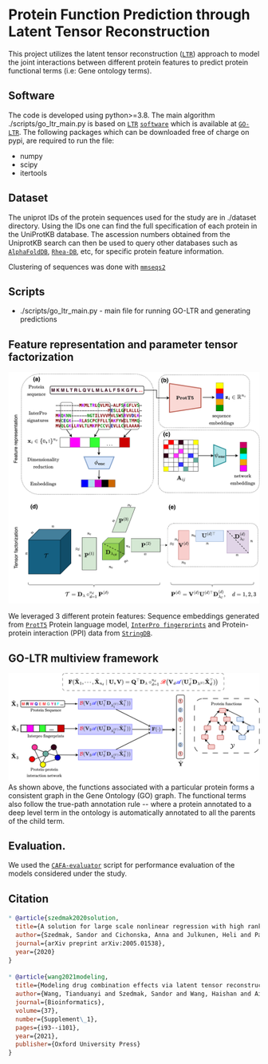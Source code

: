 # Protein Function Prediction through Latent Tensor Reconstruction

This project utilizes the latent tensor reconstruction ([`LTR`](https://arxiv.org/abs/2005.01538)) approach to model the joint interactions between different protein features to predict protein functional terms (i.e: Gene ontology terms).

## Software
The code is developed using python>=3.8.
The main algorithm ./scripts/go_ltr_main.py is based on [`LTR`](https://arxiv.org/abs/2005.01538) [`software`](https://github.com/aalto-ics-kepaco/GO_LTR/tree/main) which is available at 
[`GO-LTR`](https://github.com/aalto-ics-kepaco/GO_LTR/tree/main). 
The following packages which can be downloaded free of charge on pypi, are required to run the file: 
* numpy
* scipy
* itertools

## Dataset
The uniprot IDs of the protein sequences used for the study are in ./dataset directory.
Using the IDs one can find the full specification of each protein in the UniProtKB database.
The ascession numbers obtained from the UniprotKB search can then be used to query other databases such as [`AlphaFoldDB`](https://alphafold.ebi.ac.uk/), [`Rhea-DB`](https://www.rhea-db.org/), etc, for specific protein feature information.

Clustering of sequences was done with [`mmseqs2`](https://github.com/soedinglab/MMseqs2)

## Scripts
* ./scripts/go_ltr_main.py - main file for running GO-LTR and generating predictions

## Feature representation and parameter tensor factorization

![Image Alt text](./images/Feature_representation_tensor_factorization.png "Feature representation and Tensor factorization employed in GO-LTR")

We leveraged 3 different protein features: Sequence embeddings generated from [`ProtT5`](https://github.com/agemagician/ProtTrans) Protein language model, [`InterPro fingerprints`](https://www.ebi.ac.uk/interpro/) and Protein-protein interaction (PPI) data from [`StringDB`](https://string-db.org/).

## GO-LTR multiview framework
![Image Alt text](./images/GO_LTR_multiview_workflow.png "Illustration of the GO-LTR multiview workflow")
As shown above, the functions associated with a particular protein forms a consistent graph in the Gene Ontology (GO) graph. The functional terms also follow the true-path annotation rule -- where a protein annotated to a deep level term in the ontology is automatically annotated to all the parents of the child term. 



## Evaluation. 
We used the [`CAFA-evaluator`](https://github.com/BioComputingUP/CAFA-evaluator/tree/kaggle) script for performance evaluation of the models considered under the study.


## Citation
```bibtex
* @article{szedmak2020solution,
  title={A solution for large scale nonlinear regression with high rank and degree at constant memory complexity via latent tensor reconstruction},
  author={Szedmak, Sandor and Cichonska, Anna and Julkunen, Heli and Pahikkala, Tapio and Rousu, Juho},
  journal={arXiv preprint arXiv:2005.01538},
  year={2020}
}

* @article{wang2021modeling,
  title={Modeling drug combination effects via latent tensor reconstruction},
  author={Wang, Tianduanyi and Szedmak, Sandor and Wang, Haishan and Aittokallio, Tero and Pahikkala, Tapio and Cichonska, Anna and Rousu, Juho},
  journal={Bioinformatics},
  volume={37},
  number={Supplement\_1},
  pages={i93--i101},
  year={2021},
  publisher={Oxford University Press}
}
```
